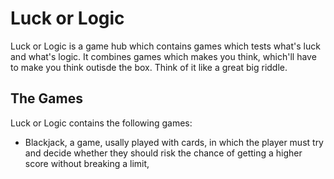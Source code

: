 # Luck or Logic
Luck or Logic is a game hub which contains games which tests what's luck and what's logic. 
It combines games which makes you think, which'll have to make you think outisde the box. Think of it like a great big riddle.

## The Games
Luck or Logic contains the following games:
* Blackjack, a game, usally played with cards, in which the player must try and decide whether they should risk the chance of getting a higher score without breaking a limit,
